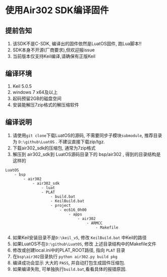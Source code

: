 # 使用Air302 SDK编译固件

## 提前告知

1. 该SDK不是C-SDK, 编译出的固件依然是LuatOS固件, 跑Lua脚本!!
2. SDK本身不开源(厂商要求),但欢迎报issue
3. 当前版本仅支持Keil编译,请确保有正版Keil

## 编译环境

1. Keil 5.0.5
2. windows 7 x64及以上
3. 起码预留2GB的磁盘空间
4. 安装能解压7zip格式的解压缩软件

## 编译说明

1. 请使用`git clone`下载LuatOS的源码, 不需要同步子模块`submodule`, 推荐目录为 `D:\github\LuatOS` . 不建议直接下载zip/tgz.
2. 下载air302_sdk的压缩包, 通常为7zip格式
3. 解压到 air302_sdk到 LuatOS源码目录下的 bsp/air302 , 得到的目录结构是这样的
```
LuatOS 
    - bsp
        - air302
            - air302_sdk
                - luat
                - PLAT
                    - build.bat
                    - KeilBuild.bat
                    - project
                        - ec616_0h00
                            - apps
                                - air302
                                    - ARMCC
                                        - Makefile
```
4. 如果Keil安装目录不是`D:\keil_v5`, 修改 `KeilBuild.bat` 中Keil的路径
5. 如果LuatOS不在`D:\github\LuatOS`, 修改 上述目录结构中的Makefile文件
6. 修改或创建local.ini中的PLAT_ROOT路径, 指向 `PLAT` 目录
7. 在`bsp\air302`目录执行 `python air302.py build pkg` 
8. 编译成功会显示 大大的 `PASS`, 并自动打包生成固件压缩包.
9. 如果编译失败, 可单独执行`build.bat`,看看具体的报错原因.


